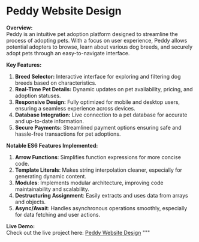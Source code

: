 # Peddy Website Design

**Overview:**  
Peddy is an intuitive pet adoption platform designed to streamline the process of adopting pets. With a focus on user experience, Peddy allows potential adopters to browse, learn about various dog breeds, and securely adopt pets through an easy-to-navigate interface.

**Key Features:**  
1. **Breed Selector:** Interactive interface for exploring and filtering dog breeds based on characteristics.
2. **Real-Time Pet Details:** Dynamic updates on pet availability, pricing, and adoption statuses.
3. **Responsive Design:** Fully optimized for mobile and desktop users, ensuring a seamless experience across devices.
4. **Database Integration:** Live connection to a pet database for accurate and up-to-date information.
5. **Secure Payments:** Streamlined payment options ensuring safe and hassle-free transactions for pet adoptions.

**Notable ES6 Features Implemented:**  
1. **Arrow Functions**: Simplifies function expressions for more concise code.
2. **Template Literals**: Makes string interpolation cleaner, especially for generating dynamic content.
3. **Modules**: Implements modular architecture, improving code maintainability and scalability.
4. **Destructuring Assignment**: Easily extracts and uses data from arrays and objects.
5. **Async/Await**: Handles asynchronous operations smoothly, especially for data fetching and user actions.

**Live Demo:**  
Check out the live project here: [Peddy Website Design](https://peddyproject.netlify.app/)
"""
